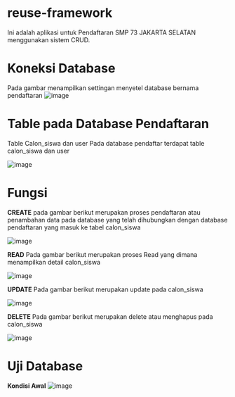 # reuse-framework
Ini adalah aplikasi untuk Pendaftaran SMP 73 JAKARTA SELATAN menggunakan sistem CRUD.

# Koneksi Database
Pada gambar menampilkan settingan menyetel database bernama pendaftaran
![image](https://user-images.githubusercontent.com/81188572/177024476-9603eb02-2f5e-430e-ae0a-f17c7d31dc11.png)

# Table pada Database Pendaftaran
Table Calon_siswa dan user
Pada database pendaftar terdapat table calon_siswa dan user

![image](https://user-images.githubusercontent.com/81188572/177024512-6198989d-1688-44a0-bb99-96e130cff2e1.png)

# Fungsi
**CREATE**
pada gambar berikut merupakan proses pendaftaran atau penambahan data pada database yang telah dihubungkan dengan database pendaftaran yang masuk ke tabel calon_siswa

![image](https://user-images.githubusercontent.com/81188572/177024685-8841a77b-5c20-4245-9ef1-d5eeecd4392c.png)

**READ**
Pada gambar berikut merupakan proses Read yang dimana menampilkan detail calon_siswa

![image](https://user-images.githubusercontent.com/81188572/177024930-ce5c4fa4-9ae9-49c0-9d05-7d44cdd35f3d.png)


**UPDATE**
Pada gambar berikut merupakan update pada calon_siswa

![image](https://user-images.githubusercontent.com/81188572/177025051-770d972b-a89e-4929-914c-a421c1fc8d86.png)

**DELETE**
Pada gambar berikut merupakan delete atau menghapus pada calon_siswa

![image](https://user-images.githubusercontent.com/81188572/177025105-94bd13fd-f7ea-4411-a5f1-507794b2a26b.png)


# Uji Database
**Kondisi Awal**
![image](https://user-images.githubusercontent.com/81188572/177025177-871b8bb9-37e0-47cd-b291-b418a00d7e45.png)




